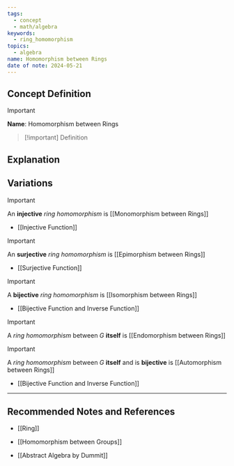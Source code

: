 ```yaml
---
tags:
  - concept
  - math/algebra
keywords:
  - ring_homomorphism
topics:
  - algebra
name: Homomorphism between Rings
date of note: 2024-05-21
---
```


## Concept Definition

>[!important]
>**Name**: Homomorphism between Rings

>[!important] Definition
>





## Explanation





## Variations

>[!important]
>An **injective** *ring homomorphism* is [[Monomorphism between Rings]]

- [[Injective Function]]

>[!important]
>An **surjective** *ring homomorphism* is [[Epimorphism between Rings]]

- [[Surjective Function]]

>[!important]
>A **bijective** *ring homomorphism* is [[Isomorphism between Rings]] 

- [[Bijective Function and Inverse Function]]

>[!important]
>A *ring homomorphism* between $G$ **itself** is [[Endomorphism between Rings]]

>[!important]
>A *ring homomorphism* between $G$ **itself** and is **bijective** is [[Automorphism between Rings]]

- [[Bijective Function and Inverse Function]]




-----------
##  Recommended Notes and References

- [[Ring]]

- [[Homomorphism between Groups]]

- [[Abstract Algebra by Dummit]]
